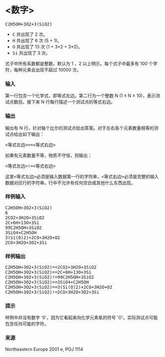 

# &lt;数字&gt;


<p>
	<tt>C2H5OH+3O2+3(SiO2)</tt>
</p>
<ul>
	<li>
		<tt>C</tt> 共出现了 2 次。
	</li>
	<li>
		<tt>H</tt> 共出现了 6 次 (5 + 1)。
	</li>
	<li>
		<tt>O</tt> 共出现了 13 次 (1 + 3*2 + 3*2)。
	</li>
	<li>
		<tt>Si</tt> 共出现了 3 次。
	</li>
</ul>
<p>
	式子中所有系数都是整数，默认为 1 ，2 以上明示。每个式子中最多有 100 个字符，每种元素会出现不超过 10000 次。
</p>
<h3>
	输入
</h3>
<p>
	第一行包含一个化学式，即等式左边。第二行为一个整数 N (1 ≤ N ≤ 10)，表示测试点数目。接下来 N 行每行描述一个测试点的等式右边。
</p>
<h3>
	输出
</h3>
<p>
	输出有 N 行，针对每个比尔的测试点给出答案。对于左右各个元素数量相等的测试点给出如下输出：
</p>
<p>
	<tt>&lt;等式左边&gt;==&lt;等式右边&gt;</tt>
</p>
<p>
	如果有元素数量不等，物质不守恒，则输出：
</p>
<p>
	<tt>&lt;等式左边&gt;!=&lt;等式右边&gt;</tt>
</p>
<p>
	这里<tt>&lt;等式左边&gt;</tt>必须是输入数据第一行的字符串，<tt>&lt;等式右边&gt;</tt>必须是完整的输入数据对应行的字符串。行中不允许有任何空白或其他什么东西出现。
</p>
<h3>
	样例输入
</h3>
<pre xml:space="preserve"><tt>C2H5OH+3O2+3(SiO2)
6
2CO2+3H2O+3SiO2
2C+6H+13O+3Si
99C2H5OH+3SiO2
3SiO4+C2H5OH
3(Si(O)2)+2CO+3H2O+O2
2CO+3H2O+3O2+3Si</tt></pre>
<h3>
	样例输出
</h3>
<pre xml:space="preserve"><tt>C2H5OH+3O2+3(SiO2)==2CO2+3H2O+3SiO2
C2H5OH+3O2+3(SiO2)==2C+6H+13O+3Si
C2H5OH+3O2+3(SiO2)!=99C2H5OH+3SiO2
C2H5OH+3O2+3(SiO2)==3SiO4+C2H5OH
C2H5OH+3O2+3(SiO2)==3(Si(O)2)+2CO+3H2O+O2
C2H5OH+3O2+3(SiO2)!=2CO+3H2O+3O2+3Si</tt></pre>
<h3>
	提示
</h3>
<p>
	样例中并没有数字 &#39;0&#39;，因为它看起来向化学元素氧的符号 &#39;O&#39;。实际测试点可能包含任何可能的字符。
</p>
<h3>
	来源
</h3>
<p>
	Northeastern Europe 2001 e, POJ 1114
</p>
